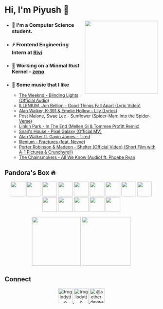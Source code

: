 # Hi, I'm Piyush 👋

<img align='right' src="https://cutt.ly/lnfmbqL" width="240">

- ### 🏫 I'm a Computer Science student.
- ### ⚡ Frontend Engineering Intern at [Rivi](https://rivi.co/)
- ### 🦄 Working on a Minmal Rust Kernel - [zeno](https://github.com/aether-devweb/zeno)
- ### 🎵 Some music that I like
    <!-- BLOG-POST-LIST:START -->
    - [The Weeknd - Blinding Lights (Official Audio)](https://www.youtube.com/watch?v=fHI8X4OXluQ)
    - [ILLENIUM, Jon Bellion - Good Things Fall Apart (Lyric Video)](https://www.youtube.com/watch?v=J9Zjgb03FMQ)
    - [Alan Walker, K-391 & Emelie Hollow - Lily (Lyrics)](https://www.youtube.com/watch?v=kTJbE3sfvlI)
    - [Post Malone, Swae Lee - Sunflower (Spider-Man: Into the Spider-Verse)](https://www.youtube.com/watch?v=ApXoWvfEYVU)
    - [Linkin Park - In The End (Mellen Gi & Tommee Profitt Remix)](https://www.youtube.com/watch?v=WNeLUngb-Xg)
    - [Snail's House - Pixel Galaxy (Official MV)](https://www.youtube.com/watch?v=3nlSDxvt6JU)
    - [Alan Walker ft. Gavin James - Tired](https://www.youtube.com/watch?v=g4hGRvs6HHU)
    - [Illenium - Fractures (feat. Nevve)](https://www.youtube.com/watch?v=ZCu2gwLj9ok)
    - [Porter Robinson & Madeon - Shelter (Official Video) (Short Film with A-1 Pictures & Crunchyroll)](https://www.youtube.com/watch?v=fzQ6gRAEoy0)
    - [The Chainsmokers - All We Know (Audio) ft. Phoebe Ryan](https://www.youtube.com/watch?v=lEi_XBg2Fpk)
    <!-- BLOG-POST-LIST:END -->

## Pandora's Box 🔥

<p align="center">
    <img height="48" width="48" src="https://cutt.ly/qhUXKYp" />
    <img height="48" width="48" src="https://cutt.ly/phUXVJx" />
    <img height="48" width="48" src="https://cutt.ly/1hUX1az" />
    <img height="48" width="48" src="https://cutt.ly/chUX9vG" />
    <img height="48" width="48" src="https://cutt.ly/BvOKUon">
    <img height="48" width="48" src="https://cutt.ly/kvOLjhg">
    <img height="48" width="48" src="https://cutt.ly/0vOK6Xf">
    <img height="48" width="48" src="https://cutt.ly/DhUX4hd" />
    <img height="48" width="48" src="https://cutt.ly/xhUCyFt" />
    <img height="48" width="48" src="https://cutt.ly/LhUCwLi" />
    <img height="48" width="48" src="https://cutt.ly/ohUXfm2" />
    <img height="48" width="48" src="https://cutt.ly/dhUZ9V9" />
    <img height="48" width="48" src="https://cutt.ly/DhUXg0n" />
    <img height="48" width="48" src="https://cutt.ly/ohUXkQ6" />
</p>

<p align="center">
<img height="160" src="https://github-readme-stats.vercel.app/api?username=aether-devweb&count_private=true&show_icons=true&hide=issues&theme=vue&custom_title=My%20Github%20Stats&border_color=41b883&border_radius=18"></img>
<img height="160" src="https://github-readme-stats.vercel.app/api/top-langs?username=aether-devweb&show_icons=true&locale=en&layout=compact&hide=cmake,html&theme=vue&border_color=41b883&border_radius=18"></img>
</p>

## Connect
<p align="center">
  <a href="https://twitter.com/troglodytto" target="blank">
    <img src="https://cutt.ly/mnfmrxh" alt="troglodytto" width="48" />
  </a>
  <a href="https://instagram.com/troglodytto" target="blank">
    <img src="https://cutt.ly/CnfmoSv" alt="troglodytto" width="48" />
  </a>
  <a href="https://medium.com/@aether-devweb" target="blank">
    <img src="https://cutt.ly/gnfmabL" alt="@aether-devweb" width="48" />
  </a>
</p>
